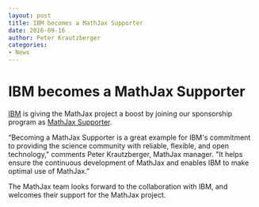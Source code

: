 ```yaml
---
layout: post
title: IBM becomes a MathJax Supporter
date: 2016-09-16
author: Peter Krautzberger
categories:
- News
---
```


# IBM becomes a MathJax Supporter

[IBM](http://www.ibm.com) is giving the MathJax project a boost by joining our sponsorship program as [MathJax Supporter](http://www.mathjax.org/#supporters).

“Becoming a MathJax Supporter is a great example for IBM's commitment to providing the science community with reliable, flexible, and open technology," comments Peter Krautzberger, MathJax manager. "It helps ensure the continuous development of MathJax and enables IBM to make optimal use of MathJax.”

The MathJax team looks forward to the collaboration with IBM, and welcomes their support for the MathJax project.
